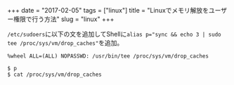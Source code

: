 +++
date = "2017-02-05"
tags = ["linux"]
title = "Linuxでメモリ解放をユーザー権限で行う方法"
slug = "linux"
+++

`/etc/sudoers`に以下の文を追加してShellに`alias p="sync && echo 3 | sudo tee /proc/sys/vm/drop_caches"`を追加。

```
%wheel ALL=(ALL) NOPASSWD: /usr/bin/tee /proc/sys/vm/drop_caches
```

```
$ p
$ cat /proc/sys/vm/drop_caches
```
		
